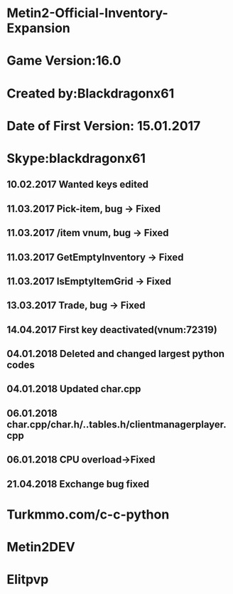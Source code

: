 # Metin2-Official-Inventory-Expansion
# Game Version:16.0
# Created by:Blackdragonx61
# Date of First Version: 15.01.2017
# Skype:blackdragonx61
####
10.02.2017
Wanted keys edited
-----------
11.03.2017
Pick-item, bug -> Fixed
-----------
11.03.2017
/item vnum, bug -> Fixed
-----------
11.03.2017
GetEmptyInventory -> Fixed
-----------
11.03.2017
IsEmptyItemGrid -> Fixed
-----------
13.03.2017
Trade, bug -> Fixed
-----------
14.04.2017
First key deactivated(vnum:72319)
-----------
04.01.2018
Deleted and changed largest python codes
-----------
04.01.2018
Updated char.cpp
-----------
06.01.2018
char.cpp/char.h/..tables.h/clientmanagerplayer.cpp
-----------
06.01.2018
CPU overload->Fixed
-----------
21.04.2018
Exchange bug fixed
-----------
# Turkmmo.com/c-c-python
# Metin2DEV
# Elitpvp
